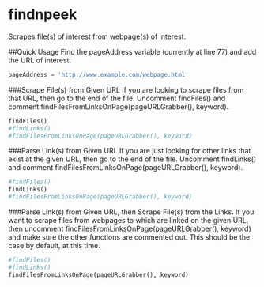 # findnpeek
Scrapes file(s) of interest from webpage(s) of interest.

##Quick Usage
Find the pageAddress variable (currently at line 77) and add the URL of interest.
```Python
pageAddress = 'http://www.example.com/webpage.html'
```

###Scrape File(s) from Given URL
If you are looking to scrape files from that URL, then go to the end of the file. Uncomment findFiles() and comment findFilesFromLinksOnPage(pageURLGrabber(), keyword).

```Python
findFiles()
#findLinks()
#findFilesFromLinksOnPage(pageURLGrabber(), keyword)
```

###Parse Link(s) from Given URL
If you are just looking for other links that exist at the given URL, then go to the end of the file. Uncomment findLinks() and comment findFilesFromLinksOnPage(pageURLGrabber(), keyword).

```Python
#findFiles()
findLinks()
#findFilesFromLinksOnPage(pageURLGrabber(), keyword)
```

###Parse Link(s) from Given URL, then Scrape File(s) from the Links.
If you want to scrape files from webpages to which are linked on the given URL, then uncomment findFilesFromLinksOnPage(pageURLGrabber(), keyword) and make sure the other functions are commented out. This should be the case by default, at this time.

```Python
#findFiles()
#findLinks()
findFilesFromLinksOnPage(pageURLGrabber(), keyword)
```
